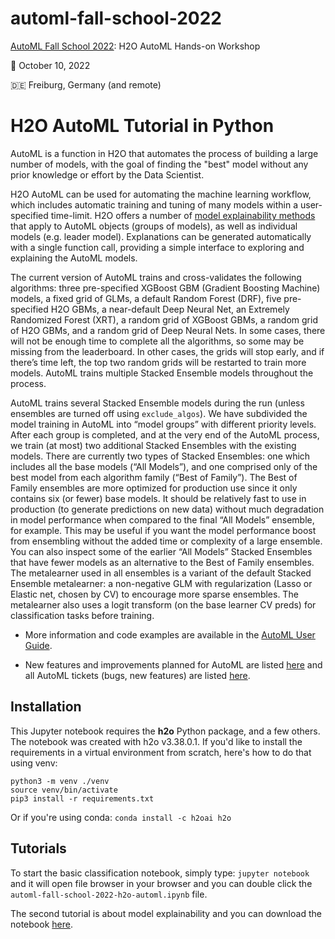 # automl-fall-school-2022

[AutoML Fall School 2022](https://sites.google.com/view/automl-fall-school-2022/): H2O AutoML Hands-on Workshop

📅 October 10, 2022

🇩🇪 Freiburg, Germany (and remote)


# H2O AutoML Tutorial in Python

AutoML is a function in H2O that automates the process of building a large number of models, with the goal of finding the "best" model without any prior knowledge or effort by the Data Scientist.  

H2O AutoML can be used for automating the machine learning workflow, which includes automatic training and tuning of many models within a user-specified time-limit. H2O offers a number of [model explainability methods](http://docs.h2o.ai/h2o/latest-stable/h2o-docs/explain.html) that apply to AutoML objects (groups of models), as well as individual models (e.g. leader model). Explanations can be generated automatically with a single function call, providing a simple interface to exploring and explaining the AutoML models.

The current version of AutoML trains and cross-validates the following algorithms: three pre-specified XGBoost GBM (Gradient Boosting Machine) models, a fixed grid of GLMs, a default Random Forest (DRF), five pre-specified H2O GBMs, a near-default Deep Neural Net, an Extremely Randomized Forest (XRT), a random grid of XGBoost GBMs, a random grid of H2O GBMs, and a random grid of Deep Neural Nets. In some cases, there will not be enough time to complete all the algorithms, so some may be missing from the leaderboard. In other cases, the grids will stop early, and if there’s time left, the top two random grids will be restarted to train more models. AutoML trains multiple Stacked Ensemble models throughout the process.

AutoML trains several Stacked Ensemble models during the run (unless ensembles are turned off using `exclude_algos`). We have subdivided the model training in AutoML into “model groups” with different priority levels. After each group is completed, and at the very end of the AutoML process, we train (at most) two additional Stacked Ensembles with the existing models. There are currently two types of Stacked Ensembles: one which includes all the base models (“All Models”), and one comprised only of the best model from each algorithm family (“Best of Family”). The Best of Family ensembles are more optimized for production use since it only contains six (or fewer) base models. It should be relatively fast to use in production (to generate predictions on new data) without much degradation in model performance when compared to the final “All Models” ensemble, for example. This may be useful if you want the model performance boost from ensembling without the added time or complexity of a large ensemble. You can also inspect some of the earlier “All Models” Stacked Ensembles that have fewer models as an alternative to the Best of Family ensembles. The metalearner used in all ensembles is a variant of the default Stacked Ensemble metalearner: a non-negative GLM with regularization (Lasso or Elastic net, chosen by CV) to encourage more sparse ensembles. The metalearner also uses a logit transform (on the base learner CV preds) for classification tasks before training.


- More information and code examples are available in the [AutoML User Guide](http://docs.h2o.ai/h2o/latest-stable/h2o-docs/automl.html).

- New features and improvements planned for AutoML are listed [here](https://0xdata.atlassian.net/issues/?filter=21603) and all AutoML tickets (bugs, new features) are listed [here](https://h2oai.atlassian.net/issues/?filter=20700).


## Installation

This Jupyter notebook requires the **h2o** Python package, and a few others.  The notebook was created with h2o v3.38.0.1.  If you'd like to install the requirements in a virtual environment from scratch, here's how to do that using venv:

```
python3 -m venv ./venv
source venv/bin/activate
pip3 install -r requirements.txt
```

Or if you're using conda: `conda install -c h2oai h2o`

## Tutorials

To start the basic classification notebook, simply type: `jupyter notebook` and it will open file browser in your browser and you can double click the `automl-fall-school-2022-h2o-automl.ipynb` file.

The second tutorial is about model explainability and you can download the notebook [here](https://docs.h2o.ai/h2o/latest-stable/h2o-docs/explain-code-examples/Explain-wine-example.ipynb).

